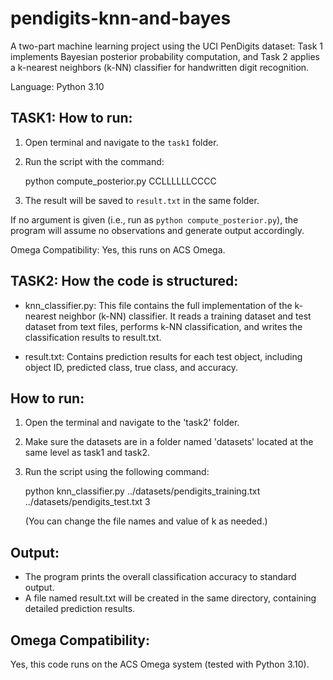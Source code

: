 # pendigits-knn-and-bayes
A two-part machine learning project using the UCI PenDigits dataset: Task 1 implements Bayesian posterior probability computation, and Task 2 applies a k-nearest neighbors (k-NN) classifier for handwritten digit recognition.

Language: Python 3.10  

TASK1:
How to run:
------------
1. Open terminal and navigate to the `task1` folder.
2. Run the script with the command:

   python compute_posterior.py CCLLLLLLCCCC

3. The result will be saved to `result.txt` in the same folder.

If no argument is given (i.e., run as `python compute_posterior.py`), the program will assume no observations and generate output accordingly.

Omega Compatibility: Yes, this runs on ACS Omega.

TASK2:
How the code is structured:
----------------------------
- knn_classifier.py:
  This file contains the full implementation of the k-nearest neighbor (k-NN) classifier.
  It reads a training dataset and test dataset from text files, performs k-NN classification,
  and writes the classification results to result.txt.

- result.txt:
  Contains prediction results for each test object, including object ID, predicted class, true class, and accuracy.

How to run:
-----------
1. Open the terminal and navigate to the 'task2' folder.
2. Make sure the datasets are in a folder named 'datasets' located at the same level as task1 and task2.
3. Run the script using the following command:

   python knn_classifier.py ../datasets/pendigits_training.txt ../datasets/pendigits_test.txt 3

   (You can change the file names and value of k as needed.)

Output:
-------
- The program prints the overall classification accuracy to standard output.
- A file named result.txt will be created in the same directory, containing detailed prediction results.

Omega Compatibility:
--------------------
Yes, this code runs on the ACS Omega system (tested with Python 3.10).
